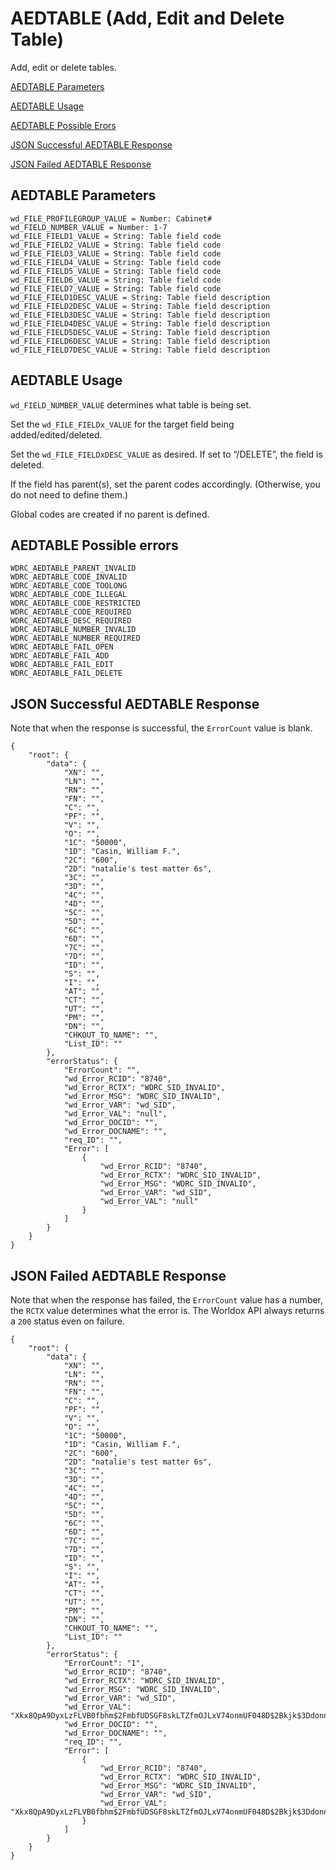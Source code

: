 AEDTABLE (Add, Edit and Delete Table)
=====================================

Add, edit or delete tables.

[AEDTABLE Parameters](#aedtable-parameters)

[AEDTABLE Usage](#aedtable-usage)

[AEDTABLE Possible Erors](#aedtable-possible-errors)

[JSON Successful AEDTABLE Response](#json-successful-aedtable-response)

[JSON Failed AEDTABLE Response](#json-failed-aedtable-response)

## AEDTABLE Parameters

```
wd_FILE_PROFILEGROUP_VALUE = Number: Cabinet#
wd_FIELD_NUMBER_VALUE = Number: 1-7
wd_FILE_FIELD1_VALUE = String: Table field code
wd_FILE_FIELD2_VALUE = String: Table field code
wd_FILE_FIELD3_VALUE = String: Table field code
wd_FILE_FIELD4_VALUE = String: Table field code
wd_FILE_FIELD5_VALUE = String: Table field code
wd_FILE_FIELD6_VALUE = String: Table field code
wd_FILE_FIELD7_VALUE = String: Table field code
wd_FILE_FIELD1DESC_VALUE = String: Table field description
wd_FILE_FIELD2DESC_VALUE = String: Table field description
wd_FILE_FIELD3DESC_VALUE = String: Table field description
wd_FILE_FIELD4DESC_VALUE = String: Table field description
wd_FILE_FIELD5DESC_VALUE = String: Table field description
wd_FILE_FIELD6DESC_VALUE = String: Table field description
wd_FILE_FIELD7DESC_VALUE = String: Table field description
```

## AEDTABLE Usage

`wd_FIELD_NUMBER_VALUE` determines what table is being set.

Set the `wd_FILE_FIELDx_VALUE` for the target field being added/edited/deleted.

Set the `wd_FILE_FIELDxDESC_VALUE` as desired. If set to “/DELETE”, the field is deleted.

If the field has parent(s), set the parent codes accordingly. (Otherwise, you do not need to define them.)

Global codes are created if no parent is defined.

## AEDTABLE Possible errors
```
WDRC_AEDTABLE_PARENT_INVALID
WDRC_AEDTABLE_CODE_INVALID
WDRC_AEDTABLE_CODE_TOOLONG
WDRC_AEDTABLE_CODE_ILLEGAL
WDRC_AEDTABLE_CODE_RESTRICTED
WDRC_AEDTABLE_CODE_REQUIRED
WDRC_AEDTABLE_DESC_REQUIRED
WDRC_AEDTABLE_NUMBER_INVALID
WDRC_AEDTABLE_NUMBER_REQUIRED
WDRC_AEDTABLE_FAIL_OPEN
WDRC_AEDTABLE_FAIL_ADD
WDRC_AEDTABLE_FAIL_EDIT
WDRC_AEDTABLE_FAIL_DELETE

```

## JSON Successful AEDTABLE Response
Note that when the response is successful, the `ErrorCount` value is blank. 

```
{
    "root": {
        "data": {
            "XN": "",
            "LN": "",
            "RN": "",
            "FN": "",
            "C": "",
            "PF": "",
            "V": "",
            "O": "",
            "1C": "50000",
            "1D": "Casin, William F.",
            "2C": "600",
            "2D": "natalie's test matter 6s",
            "3C": "",
            "3D": "",
            "4C": "",
            "4D": "",
            "5C": "",
            "5D": "",
            "6C": "",
            "6D": "",
            "7C": "",
            "7D": "",
            "ID": "",
            "S": "",
            "I": "",
            "AT": "",
            "CT": "",
            "UT": "",
            "PM": "",
            "DN": "",
            "CHKOUT_TO_NAME": "",
            "List_ID": ""
        },
        "errorStatus": {
            "ErrorCount": "",
            "wd_Error_RCID": "8740",
            "wd_Error_RCTX": "WDRC_SID_INVALID",
            "wd_Error_MSG": "WDRC_SID_INVALID",
            "wd_Error_VAR": "wd_SID",
            "wd_Error_VAL": "null",
            "wd_Error_DOCID": "",
            "wd_Error_DOCNAME": "",
            "req_ID": "",
            "Error": [
                {
                    "wd_Error_RCID": "8740",
                    "wd_Error_RCTX": "WDRC_SID_INVALID",
                    "wd_Error_MSG": "WDRC_SID_INVALID",
                    "wd_Error_VAR": "wd_SID",
                    "wd_Error_VAL": "null"
                }
            ]
        }
    }
}
```

## JSON Failed AEDTABLE Response
Note that when the response has failed, the `ErrorCount` value has a number, the `RCTX` value determines what the error is. The Worldox API always returns a `200` status even on failure.  

```
{
    "root": {
        "data": {
            "XN": "",
            "LN": "",
            "RN": "",
            "FN": "",
            "C": "",
            "PF": "",
            "V": "",
            "O": "",
            "1C": "50000",
            "1D": "Casin, William F.",
            "2C": "600",
            "2D": "natalie's test matter 6s",
            "3C": "",
            "3D": "",
            "4C": "",
            "4D": "",
            "5C": "",
            "5D": "",
            "6C": "",
            "6D": "",
            "7C": "",
            "7D": "",
            "ID": "",
            "S": "",
            "I": "",
            "AT": "",
            "CT": "",
            "UT": "",
            "PM": "",
            "DN": "",
            "CHKOUT_TO_NAME": "",
            "List_ID": ""
        },
        "errorStatus": {
            "ErrorCount": "1",
            "wd_Error_RCID": "8740",
            "wd_Error_RCTX": "WDRC_SID_INVALID",
            "wd_Error_MSG": "WDRC_SID_INVALID",
            "wd_Error_VAR": "wd_SID",
            "wd_Error_VAL": "Xkx8QpA9DyxLzFLVB0fbhm$2FmbfUDSGF8skLTZfmOJLxV74onmUF048D$2Bkjk$3Ddonna",
            "wd_Error_DOCID": "",
            "wd_Error_DOCNAME": "",
            "req_ID": "",
            "Error": [
                {
                    "wd_Error_RCID": "8740",
                    "wd_Error_RCTX": "WDRC_SID_INVALID",
                    "wd_Error_MSG": "WDRC_SID_INVALID",
                    "wd_Error_VAR": "wd_SID",
                    "wd_Error_VAL": "Xkx8QpA9DyxLzFLVB0fbhm$2FmbfUDSGF8skLTZfmOJLxV74onmUF048D$2Bkjk$3Ddonna"
                }
            ]
        }
    }
}
```
